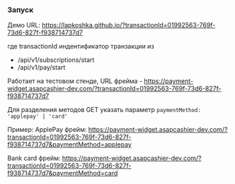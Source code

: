 ### Запуск

Демо URL:
https://lapkoshka.github.io/?transactionId=01992563-769f-73d6-827f-f938714737d7

где transactionId индентификатор транзакции из
- /api/v1/subscriptions/start
- /api/v1/pay/start


Работает на тестовом стенде, URL фрейма - https://payment-widget.asapcashier-dev.com/?transactionId=01992563-769f-73d6-827f-f938714737d7

Для разделения методов GET указать параметр
`paymentMethod: 'applepay' | 'card'`

Пример:
ApplePay фрейм:
https://payment-widget.asapcashier-dev.com/?transactionId=01992563-769f-73d6-827f-f938714737d7&paymentMethod=applepay

Bank card фрейм:
https://payment-widget.asapcashier-dev.com/?transactionId=01992563-769f-73d6-827f-f938714737d7&paymentMethod=card
